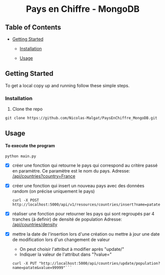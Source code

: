 <p  align="center">
<h1  align="center">Pays en Chiffre - MongoDB</h3>
</p>

## Table of Contents

*  [Getting Started](#getting-started)

	*  [Installation](#installation)

	*  [Usage](#usage)

## Getting Started

To get a local copy up and running follow these simple steps.

### Installation

1. Clone the repo
```git
git clone https://github.com/Nicolas-Malgat/PaysEnChiffre_MongoDB.git
```
## Usage

#### To execute the program
```
python main.py
```
- [x] créer une fonction qui retourne le pays qui correspond au critère passé en paramètre. Ce paramètre est le nom du pays.
Adresse: [/api/countries?country=France](http://127.0.0.1:5000/api/countries?country=France)
	

- [x] créer une fonction qui insert un nouveau pays avec des données random (on précise uniquement le pays)
	```
	curl -X POST http://localhost:5000/api/v1/resources/countries/insert?name=patate
	```

- [x] réaliser une fonction pour retourner les pays qui sont regroupés par 4 tranches (à definir) de densité de population
Adresse: [/api/countries/density](http://127.0.0.1:5000/api/countries/density)

- [x] mettre la date de l'insertion lors d'une création ou mettre à jour une date de modification lors d'un changement de valeur
	- On peut choisir l'attribut à modifier après "update/" 
	- Indiquer la valeur de l'attribut dans "?value=" 
	```
	curl -X PUT "http://localhost:5000/api/countries/update/population?name=patate&value=99999"```
